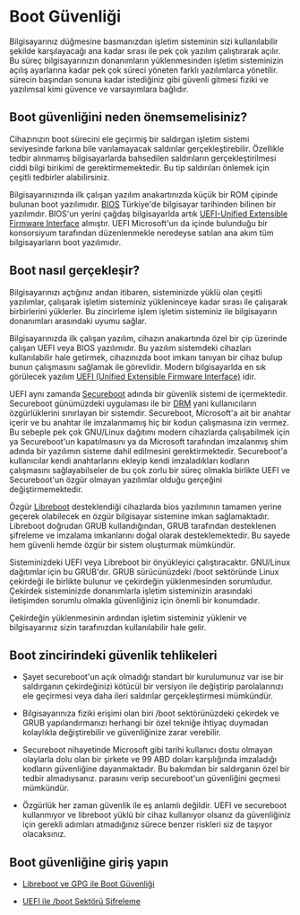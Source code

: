 # Boot Güvenliği

Bilgisayarınız düğmesine basmanızdan işletim sisteminin sizi kullanılabilir şekilde karşılayacağı ana kadar sırası ile pek çok yazılım çalıştırarak açılır. Bu süreç bilgisayarınızın donanımların yüklenmesinden işletim sisteminizin açılış ayarlarına kadar pek çok süreci yöneten farklı yazılımlarca yönetilir. sürecin başından sonuna kadar istediğiniz gibi güvenli gitmesi fiziki ve yazılımsal kimi güvence ve varsayımlara bağlıdır.


## Boot güvenliğini neden önemsemelisiniz?

Cihazınızın boot sürecini ele geçirmiş bir saldırgan işletim sistemi seviyesinde farkına bile varılamayacak saldırılar gerçekleştirebilir. Özellikle tedbir alınmamış bilgisayarlarda bahsedilen saldırıların gerçekleştirilmesi ciddi bilgi birikimi de gerektirmemektedir. Bu tip saldırıları önlemek için çeşitli tedbirler alabilirsiniz.

Bilgisayarınızında ilk çalışan yazılım anakartınızda küçük bir ROM çipinde bulunan boot yazılımıdır. [BIOS](https://en.wikipedia.org/wiki/BIOS) Türkiye'de bilgisayar tarihinden bilinen bir yazılımdır. BIOS'un yerini çağdaş bilgisayarlda artık [UEFI-Unified Extensible Firmware Interface](https://en.wikipedia.org/wiki/Unified_Extensible_Firmware_Interface) almıştır. UEFI Microsoft'un da içinde bulunduğu bir konsorsiyum tarafından düzenlenmekle neredeyse satılan ana akım tüm bilgisayarların boot yazılımıdır.


## Boot nasıl gerçekleşir?

Bilgisayarınızı açtığınız andan itibaren, sisteminizde yüklü olan çeşitli yazılımlar, çalışarak işletim sisteminiz yükleninceye kadar sırası ile çalışarak birbirlerini yüklerler. Bu zincirleme işlem işletim sisteminiz ile bilgisayarın donanımları arasındaki uyumu sağlar.

Bilgisayarınızda ilk çalışan yazılım, cihazın anakartında özel bir çip üzerinde çalışan UEFI veya BIOS yazılımıdır. Bu yazılım sistemdeki cihazları kullanılabilir hale getirmek, cihazınızda boot imkanı tanıyan bir cihaz bulup bunun çalışmasını sağlamak ile görevlidir. Modern bilgisayarlda en sık görülecek yazılım [UEFI (Unified Extensible Firmware Interface)](https://en.wikipedia.org/wiki/Unified_Extensible_Firmware_Interface) idir. 

UEFI aynı zamanda [Secureboot](https://en.wikipedia.org/wiki/Unified_Extensible_Firmware_Interface#Secure_boot_2) adında bir güvenlik sistemi de içermektedir. Secureboot günümüzdeki uygulaması ile bir [DRM](https://oyd.org.tr/yazilar/drm/) yani kullanıcıların özgürlüklerini sınırlayan bir sistemdir. Secureboot, Microsoft'a ait bir anahtar içerir ve bu anahtar ile imzalanmamış hiç bir kodun çalışmasına izin vermez. Bu sebeple pek çok GNU/Linux dağıtımı modern cihazlarda çalışabilmek için ya Secureboot'un kapatılmasını ya da Microsoft tarafından imzalanmış shim adında bir yazılımın sisteme dahil edilmesini gerektirmektedir. Secureboot'a kullanıcılar kendi anahtarlarını ekleyip kendi imzaladıkları kodların çalışmasını sağlayabilseler de bu çok zorlu bir süreç olmakla birlikte UEFI ve Secureboot'un özgür olmayan yazılımlar olduğu gerçeğini değiştirmemektedir.

Özgür [Libreboot](https://libreboot.org) desteklendiği cihazlarda bios yazılımının tamamen yerine geçerek olabilecek en özgür bilgisayar sistemine imkan sağlamaktadır. Libreboot doğrudan GRUB kullandığından, GRUB tarafından desteklenen şifreleme ve imzalama imkanlarını doğal olarak desteklemektedir. Bu sayede hem güvenli hemde özgür bir sistem oluşturmak mümkündür.

Sisteminizdeki UEFI veya Libreboot bir önyükleyici çalıştıracaktır. GNU/Linux dağıtımlar için bu GRUB'dır. GRUB sürücünüzdeki /boot sektöründe Linux çekirdeği ile birlikte bulunur ve çekirdeğin yüklenmesinden sorumludur. Çekirdek sisteminizde donanımlarla işletim sisteminizin arasındaki iletişimden sorumlu olmakla güvenliğiniz için önemli bir konumdadır.

Çekirdeğin yüklenmesinin ardından işletim sisteminiz yüklenir ve bilgisayarınız sizin tarafınızdan kullanılabilir hale gelir.


## Boot zincirindeki güvenlik tehlikeleri

* Şayet secureboot'un açık olmadığı standart bir kurulumunuz var ise bir saldırganın çekirdeğinizi kötücül bir versiyon ile değiştirip parolalarınızı ele geçirmesi veya daha ileri saldırılar gerçekleştirmesi mümkündür.

* Bilgisayarınıza fiziki erişimi olan biri /boot sektörünüzdeki çekirdek ve GRUB yapılandırmanızı herhangi bir özel tekniğe ihtiyaç duymadan kolaylıkla değiştirebilir ve güvenliğinize zarar verebilir.

* Secureboot nihayetinde Microsoft gibi tarihi kullanıcı dostu olmayan olaylarla dolu olan bir şirkete ve 99 ABD doları karşılığında imzaladığı kodların güvenliğine dayanmaktadır. Bu bakımdan bir saldırganın özel bir tedbir almadıysanız. parasını verip secureboot'un güvenliğini geçmesi mümkündür.

* Özgürlük her zaman güvenlik ile eş anlamlı değildir. UEFI ve secureboot kullanmıyor ve libreboot yüklü bir cihaz kullanıyor olsanız da güvenliğiniz için gerekli adımları atmadığınız sürece benzer riskleri siz de taşıyor olacaksınız.


## Boot güvenliğine giriş yapın

* [Libreboot ve GPG ile Boot Güvenliği](libreboot_grub.md)

* [UEFI ile /boot Sektörü Şifreleme](sifreli_boot.md)